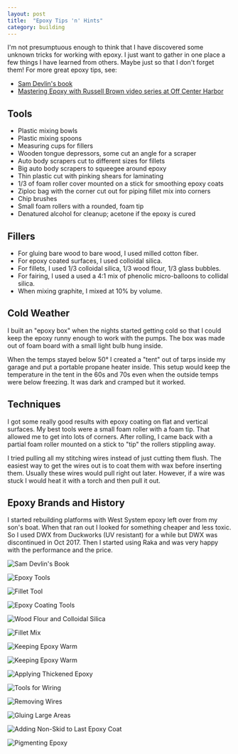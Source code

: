 ```yaml
---
layout: post
title:  "Epoxy Tips 'n' Hints"
category: building
---
```


I'm not presumptuous enough to think that I have discovered some unknown tricks for working with epoxy. I just want to gather in one place a few things I have learned from others. Maybe just so that I don't forget them! For more great epoxy tips, see:

* [Sam Devlin's book](www.amazon.com/Devlins-Boatbuilding-Build-Stitch-Glue/dp/0071579907/ref=sr_1_1)
* [Mastering Epoxy with Russell Brown video series at Off Center Harbor](https://www.offcenterharbor.com/videos/mastering-epoxy-russell-brown-part-1-introduction-filleting/)

## Tools

* Plastic mixing bowls
* Plastic mixing spoons
* Measuring cups for fillers
* Wooden tongue depressors, some cut an angle for a scraper
* Auto body scrapers cut to different sizes for fillets
* Big auto body scrapers to squeegee around epoxy
* Thin plastic cut with pinking shears for laminating
* 1/3 of foam roller cover mounted on a stick for smoothing epoxy coats
* Ziploc bag with the corner cut out for piping fillet mix into corners
* Chip brushes
* Small foam rollers with a rounded, foam tip
* Denatured alcohol for cleanup; acetone if the epoxy is cured

## Fillers

* For gluing bare wood to bare wood, I used milled cotton fiber.
* For epoxy coated surfaces, I used colloidal silica.
* For fillets, I used 1/3 colloidal silica, 1/3 wood flour, 1/3 glass bubbles.
* For fairing, I used a used a 4:1 mix of phenolic micro-balloons to collidal silica.
* When mixing graphite, I mixed at 10% by volume.

## Cold Weather

I built an "epoxy box" when the nights started getting cold so that I could keep the epoxy runny enough to work with the pumps. The box was made out of foam board with a small light bulb hung inside.

When the temps stayed below 50° I created a "tent" out of tarps inside my garage and put a portable propane heater inside. This setup would keep the temperature in the tent in the 60s and 70s even when the outside temps were below freezing. It was dark and cramped but it worked.

## Techniques

I got some really good results with epoxy coating on flat and vertical surfaces. My best tools were a small foam roller with a foam tip. That allowed me to get into lots of corners. After rolling, I came back with a partial foam roller mounted on a stick to "tip" the rollers stippling away.

I tried pulling all my stitching wires instead of just cutting them flush. The easiest way to get the wires out is to coat them with wax before inserting them. Usually these wires would pull right out later. However, if a wire was stuck I would heat it with a torch and then pull it out.

## Epoxy Brands and History

I started rebuilding platforms with West System epoxy left over from my son's boat. When that ran out I looked for something cheaper and less toxic. So I used DWX from Duckworks (UV resistant) for a while but DWX was discontinued in Oct 2017. Then I started using Raka and was very happy with the performance and the price.

![Sam Devlin's Book](/assets/images/epoxy-book.jpg)

![Epoxy Tools](/assets/images/epoxy-tools.jpg)

![Fillet Tool](/assets/images/epoxy-beam-fillet.jpg)

![Epoxy Coating Tools](/assets/images/epoxy-coating-tools.jpg)

![Wood Flour and Colloidal Silica](/assets/images/epoxy-fillers.jpg)

![Fillet Mix](/assets/images/epoxy-fillet-mix.jpg)

![Keeping Epoxy Warm](/assets/images/epoxy-warmer-1.jpg)

![Keeping Epoxy Warm](/assets/images/epoxy-warmer-2.jpg)

![Applying Thickened Epoxy](/assets/images/epoxy-bag.jpg)

![Tools for Wiring](/assets/images/epoxy-wiring.jpg)

![Removing Wires](/assets/images/epoxy-heat-wires.jpg)

![Gluing Large Areas](/assets/images/epoxy-gluing.jpg)

![Adding Non-Skid to Last Epoxy Coat](/assets/images/epoxy-non-skid.jpg)

![Pigmenting Epoxy](/assets/images/epoxy-pigment.jpg)
